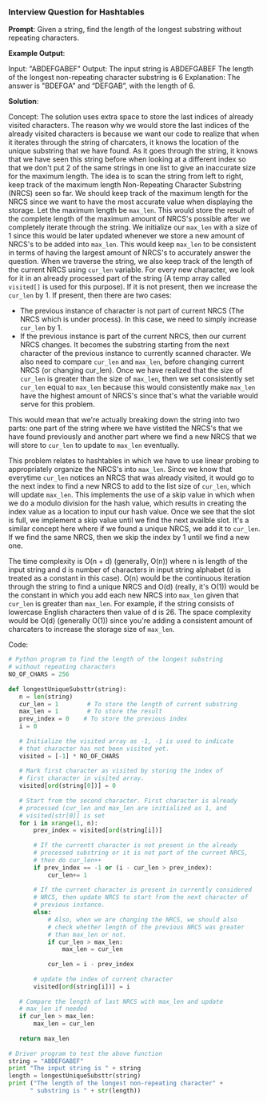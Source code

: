 ### Interview Question for Hashtables ###

 **Prompt**: Given a string, find the length of the longest substring without repeating characters.

 **Example Output**:

 Input: "ABDEFGABEF"
 Output:  The input string is ABDEFGABEF The length of the longest non-repeating character substring is 6
 Explanation: The answer is "BDEFGA" and “DEFGAB”, with the length of 6. 

 **Solution**:

 Concept: 
 The solution uses extra space to store the last indices of already visited characters. The reason why we would store the last indices of the already visited characters is because we want our code to realize that when it iterates through the string of charcaters, it knows the location of the unique substring that we have found. As it goes through the string, it knows that we have seen this string before when looking at a different index so that we don't put 2 of the same strings in one list to give an inaccurate size for the maximum length. The idea is to scan the string from left to right, keep track of the maximum length Non-Repeating Character Substring (NRCS) seen so far. We should keep track of the maximum length for the NRCS since we want to have the most accurate value when displaying the storage. Let the maximum length be `max_len`. This would store the result of the complete length of the maximum amount of NRCS's possible after we completely iterate through the string. We initialize our `max_len` with a size of 1 since this would be later updated whenever we store a new amount of NRCS's to be added into `max_len`. This would keep `max_len` to be consistent in terms of having the largest amount of NRCS's to accurately answer the question.  When we traverse the string, we also keep track of the length of the current NRCS using `cur_len` variable. For every new character, we look for it in an already processed part of the string (A temp array called `visited[]` is used for this purpose).  If it is not present, then we increase the `cur_len` by 1. If present, then there are two cases:

- The previous instance of character is not part of current NRCS (The NRCS which is under process). In this case, we need to simply increase `cur_len` by 1.
- If the previous instance is part of the current NRCS, then our current NRCS changes. It becomes the substring starting from the next character of the previous instance to currently scanned character. We also need to compare `cur_len` and `max_len`, before changing current NRCS (or changing cur_len). Once we have realized that the size of `cur_len` is greater than the size of `max_len`, then we set consistently set `cur_len` equal to `max_len` because this would consistently make `max_len` have the highest amount of NRCS's since that's what the variable would serve for this problem.

This would mean that we're actually breaking down the string into two parts: one part of the string where we have vistited the NRCS's that we have found previously and another part where we find a new NRCS that we will store to `cur_len` to update to `max_len` eventually.

This problem relates to hashtables in which we have to use linear probing to appropriately organize the NRCS's into `max_len`. Since we know that everytime `cur_len` notices an NRCS that was already visited, it would go to the next index to find a new NRCS to add to the list size of `cur_len`, which will update `max_len`. This implements the use of a skip value in which when we do a modulo division for the hash value, which results in creating the index value as a location to input our hash value. Once we see that the slot is full, we implement a skip value until we find the next availble slot. It's a similar concept here where if we found a unique NRCS, we add it to `cur_len`. If we find the same NRCS, then we skip the index by 1 until we find a new one. 

The time complexity is O(n + d) (generally, O(n)) where n is length of the input string and d is number of characters in input string alphabet (d is treated as a constant in this case). O(n) would be the continuous iteration through the string to find a unique NRCS and O(d) (really, it's O(1)) would be the constant in which you add each new NRCS into `max_len` given that `cur_len` is greater than `max_len`.   For example, if the string consists of lowercase English characters then value of d is 26. The space complexity would be O(d) (generally O(1)) since you're adding a consistent amount of charcaters to increase the storage size of `max_len`.


 Code:

 ```python
 # Python program to find the length of the longest substring 
# without repeating characters 
NO_OF_CHARS = 256
  
def longestUniqueSubsttr(string): 
    n = len(string) 
    cur_len = 1        # To store the length of current substring 
    max_len = 1        # To store the result 
    prev_index = 0    # To store the previous index 
    i = 0
  
    # Initialize the visited array as -1, -1 is used to indicate 
    # that character has not been visited yet. 
    visited = [-1] * NO_OF_CHARS 
  
    # Mark first character as visited by storing the index of 
    # first character in visited array. 
    visited[ord(string[0])] = 0
  
    # Start from the second character. First character is already 
    # processed (cur_len and max_len are initialized as 1, and 
    # visited[str[0]] is set 
    for i in xrange(1, n): 
        prev_index = visited[ord(string[i])] 
  
        # If the currentt character is not present in the already 
        # processed substring or it is not part of the current NRCS, 
        # then do cur_len++ 
        if prev_index == -1 or (i - cur_len > prev_index): 
            cur_len+= 1
  
        # If the current character is present in currently considered 
        # NRCS, then update NRCS to start from the next character of 
        # previous instance. 
        else: 
            # Also, when we are changing the NRCS, we should also 
            # check whether length of the previous NRCS was greater 
            # than max_len or not. 
            if cur_len > max_len: 
                max_len = cur_len 
  
            cur_len = i - prev_index 
  
        # update the index of current character 
        visited[ord(string[i])] = i 
  
    # Compare the length of last NRCS with max_len and update 
    # max_len if needed 
    if cur_len > max_len: 
        max_len = cur_len 
  
    return max_len 
  
# Driver program to test the above function 
string = "ABDEFGABEF"
print "The input string is " + string 
length = longestUniqueSubsttr(string) 
print ("The length of the longest non-repeating character" +
       " substring is " + str(length))
 ```
 

